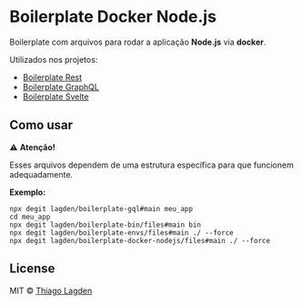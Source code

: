 # Boilerplate Docker Node.js

Boilerplate com arquivos para rodar a aplicação **Node.js** via **docker**.

Utilizados nos projetos:

- [Boilerplate Rest](https://github.com/lagden/boilerplate-rest)
- [Boilerplate GraphQL](https://github.com/lagden/boilerplate-gql)
- [Boilerplate Svelte](https://github.com/lagden/boilerplate-svelte)


## Como usar

⚠️ **Atenção!**

Esses arquivos dependem de uma estrutura específica para que funcionem adequadamente.

**Exemplo:**

```
npx degit lagden/boilerplate-gql#main meu_app
cd meu_app
npx degit lagden/boilerplate-bin/files#main bin
npx degit lagden/boilerplate-envs/files#main ./ --force
npx degit lagden/boilerplate-docker-nodejs/files#main ./ --force
```


## License

MIT © [Thiago Lagden](https://github.com/lagden)
